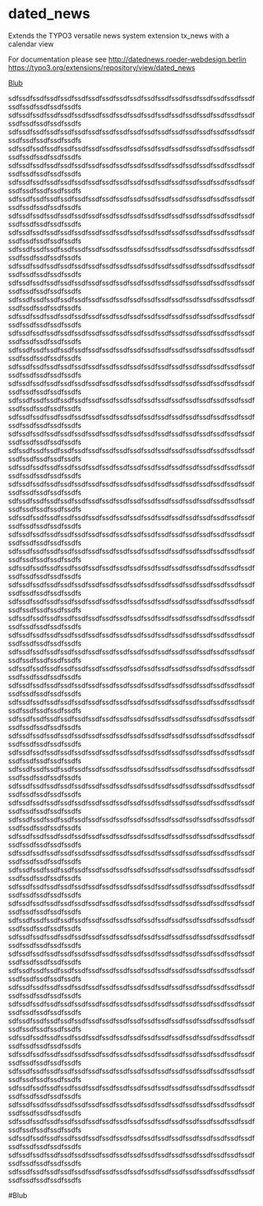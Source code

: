 # dated_news
Extends the TYPO3 versatile news system extension tx_news with a calendar view

For documentation please see 
http://datednews.roeder-webdesign.berlin
https://typo3.org/extensions/repository/view/dated_news

[Blub](#Blub)


sdfssdfssdfssdfssdfssdfssdfssdfssdfssdfssdfssdfssdfssdfssdfssdfssdfssdfssdfssdfssdfssdfssdfs
sdfssdfssdfssdfssdfssdfssdfssdfssdfssdfssdfssdfssdfssdfssdfssdfssdfssdfssdfssdfssdfssdfssdfs
sdfssdfssdfssdfssdfssdfssdfssdfssdfssdfssdfssdfssdfssdfssdfssdfssdfssdfssdfssdfssdfssdfssdfs
sdfssdfssdfssdfssdfssdfssdfssdfssdfssdfssdfssdfssdfssdfssdfssdfssdfssdfssdfssdfssdfssdfssdfs
sdfssdfssdfssdfssdfssdfssdfssdfssdfssdfssdfssdfssdfssdfssdfssdfssdfssdfssdfssdfssdfssdfssdfs
sdfssdfssdfssdfssdfssdfssdfssdfssdfssdfssdfssdfssdfssdfssdfssdfssdfssdfssdfssdfssdfssdfssdfs
sdfssdfssdfssdfssdfssdfssdfssdfssdfssdfssdfssdfssdfssdfssdfssdfssdfssdfssdfssdfssdfssdfssdfs
sdfssdfssdfssdfssdfssdfssdfssdfssdfssdfssdfssdfssdfssdfssdfssdfssdfssdfssdfssdfssdfssdfssdfs
sdfssdfssdfssdfssdfssdfssdfssdfssdfssdfssdfssdfssdfssdfssdfssdfssdfssdfssdfssdfssdfssdfssdfs
sdfssdfssdfssdfssdfssdfssdfssdfssdfssdfssdfssdfssdfssdfssdfssdfssdfssdfssdfssdfssdfssdfssdfs
sdfssdfssdfssdfssdfssdfssdfssdfssdfssdfssdfssdfssdfssdfssdfssdfssdfssdfssdfssdfssdfssdfssdfs
sdfssdfssdfssdfssdfssdfssdfssdfssdfssdfssdfssdfssdfssdfssdfssdfssdfssdfssdfssdfssdfssdfssdfs
sdfssdfssdfssdfssdfssdfssdfssdfssdfssdfssdfssdfssdfssdfssdfssdfssdfssdfssdfssdfssdfssdfssdfs
sdfssdfssdfssdfssdfssdfssdfssdfssdfssdfssdfssdfssdfssdfssdfssdfssdfssdfssdfssdfssdfssdfssdfs
sdfssdfssdfssdfssdfssdfssdfssdfssdfssdfssdfssdfssdfssdfssdfssdfssdfssdfssdfssdfssdfssdfssdfs
sdfssdfssdfssdfssdfssdfssdfssdfssdfssdfssdfssdfssdfssdfssdfssdfssdfssdfssdfssdfssdfssdfssdfs
sdfssdfssdfssdfssdfssdfssdfssdfssdfssdfssdfssdfssdfssdfssdfssdfssdfssdfssdfssdfssdfssdfssdfs
sdfssdfssdfssdfssdfssdfssdfssdfssdfssdfssdfssdfssdfssdfssdfssdfssdfssdfssdfssdfssdfssdfssdfs
sdfssdfssdfssdfssdfssdfssdfssdfssdfssdfssdfssdfssdfssdfssdfssdfssdfssdfssdfssdfssdfssdfssdfs
sdfssdfssdfssdfssdfssdfssdfssdfssdfssdfssdfssdfssdfssdfssdfssdfssdfssdfssdfssdfssdfssdfssdfs
sdfssdfssdfssdfssdfssdfssdfssdfssdfssdfssdfssdfssdfssdfssdfssdfssdfssdfssdfssdfssdfssdfssdfs
sdfssdfssdfssdfssdfssdfssdfssdfssdfssdfssdfssdfssdfssdfssdfssdfssdfssdfssdfssdfssdfssdfssdfs
sdfssdfssdfssdfssdfssdfssdfssdfssdfssdfssdfssdfssdfssdfssdfssdfssdfssdfssdfssdfssdfssdfssdfs
sdfssdfssdfssdfssdfssdfssdfssdfssdfssdfssdfssdfssdfssdfssdfssdfssdfssdfssdfssdfssdfssdfssdfs
sdfssdfssdfssdfssdfssdfssdfssdfssdfssdfssdfssdfssdfssdfssdfssdfssdfssdfssdfssdfssdfssdfssdfs
sdfssdfssdfssdfssdfssdfssdfssdfssdfssdfssdfssdfssdfssdfssdfssdfssdfssdfssdfssdfssdfssdfssdfs
sdfssdfssdfssdfssdfssdfssdfssdfssdfssdfssdfssdfssdfssdfssdfssdfssdfssdfssdfssdfssdfssdfssdfs
sdfssdfssdfssdfssdfssdfssdfssdfssdfssdfssdfssdfssdfssdfssdfssdfssdfssdfssdfssdfssdfssdfssdfs
sdfssdfssdfssdfssdfssdfssdfssdfssdfssdfssdfssdfssdfssdfssdfssdfssdfssdfssdfssdfssdfssdfssdfs
sdfssdfssdfssdfssdfssdfssdfssdfssdfssdfssdfssdfssdfssdfssdfssdfssdfssdfssdfssdfssdfssdfssdfs
sdfssdfssdfssdfssdfssdfssdfssdfssdfssdfssdfssdfssdfssdfssdfssdfssdfssdfssdfssdfssdfssdfssdfs
sdfssdfssdfssdfssdfssdfssdfssdfssdfssdfssdfssdfssdfssdfssdfssdfssdfssdfssdfssdfssdfssdfssdfs
sdfssdfssdfssdfssdfssdfssdfssdfssdfssdfssdfssdfssdfssdfssdfssdfssdfssdfssdfssdfssdfssdfssdfs
sdfssdfssdfssdfssdfssdfssdfssdfssdfssdfssdfssdfssdfssdfssdfssdfssdfssdfssdfssdfssdfssdfssdfs
sdfssdfssdfssdfssdfssdfssdfssdfssdfssdfssdfssdfssdfssdfssdfssdfssdfssdfssdfssdfssdfssdfssdfs
sdfssdfssdfssdfssdfssdfssdfssdfssdfssdfssdfssdfssdfssdfssdfssdfssdfssdfssdfssdfssdfssdfssdfs
sdfssdfssdfssdfssdfssdfssdfssdfssdfssdfssdfssdfssdfssdfssdfssdfssdfssdfssdfssdfssdfssdfssdfs
sdfssdfssdfssdfssdfssdfssdfssdfssdfssdfssdfssdfssdfssdfssdfssdfssdfssdfssdfssdfssdfssdfssdfs
sdfssdfssdfssdfssdfssdfssdfssdfssdfssdfssdfssdfssdfssdfssdfssdfssdfssdfssdfssdfssdfssdfssdfs
sdfssdfssdfssdfssdfssdfssdfssdfssdfssdfssdfssdfssdfssdfssdfssdfssdfssdfssdfssdfssdfssdfssdfs
sdfssdfssdfssdfssdfssdfssdfssdfssdfssdfssdfssdfssdfssdfssdfssdfssdfssdfssdfssdfssdfssdfssdfs
sdfssdfssdfssdfssdfssdfssdfssdfssdfssdfssdfssdfssdfssdfssdfssdfssdfssdfssdfssdfssdfssdfssdfs
sdfssdfssdfssdfssdfssdfssdfssdfssdfssdfssdfssdfssdfssdfssdfssdfssdfssdfssdfssdfssdfssdfssdfs
sdfssdfssdfssdfssdfssdfssdfssdfssdfssdfssdfssdfssdfssdfssdfssdfssdfssdfssdfssdfssdfssdfssdfs
sdfssdfssdfssdfssdfssdfssdfssdfssdfssdfssdfssdfssdfssdfssdfssdfssdfssdfssdfssdfssdfssdfssdfs
sdfssdfssdfssdfssdfssdfssdfssdfssdfssdfssdfssdfssdfssdfssdfssdfssdfssdfssdfssdfssdfssdfssdfs
sdfssdfssdfssdfssdfssdfssdfssdfssdfssdfssdfssdfssdfssdfssdfssdfssdfssdfssdfssdfssdfssdfssdfs
sdfssdfssdfssdfssdfssdfssdfssdfssdfssdfssdfssdfssdfssdfssdfssdfssdfssdfssdfssdfssdfssdfssdfs
sdfssdfssdfssdfssdfssdfssdfssdfssdfssdfssdfssdfssdfssdfssdfssdfssdfssdfssdfssdfssdfssdfssdfs
sdfssdfssdfssdfssdfssdfssdfssdfssdfssdfssdfssdfssdfssdfssdfssdfssdfssdfssdfssdfssdfssdfssdfs
sdfssdfssdfssdfssdfssdfssdfssdfssdfssdfssdfssdfssdfssdfssdfssdfssdfssdfssdfssdfssdfssdfssdfs
sdfssdfssdfssdfssdfssdfssdfssdfssdfssdfssdfssdfssdfssdfssdfssdfssdfssdfssdfssdfssdfssdfssdfs
sdfssdfssdfssdfssdfssdfssdfssdfssdfssdfssdfssdfssdfssdfssdfssdfssdfssdfssdfssdfssdfssdfssdfs
sdfssdfssdfssdfssdfssdfssdfssdfssdfssdfssdfssdfssdfssdfssdfssdfssdfssdfssdfssdfssdfssdfssdfs
sdfssdfssdfssdfssdfssdfssdfssdfssdfssdfssdfssdfssdfssdfssdfssdfssdfssdfssdfssdfssdfssdfssdfs
sdfssdfssdfssdfssdfssdfssdfssdfssdfssdfssdfssdfssdfssdfssdfssdfssdfssdfssdfssdfssdfssdfssdfs
sdfssdfssdfssdfssdfssdfssdfssdfssdfssdfssdfssdfssdfssdfssdfssdfssdfssdfssdfssdfssdfssdfssdfs
sdfssdfssdfssdfssdfssdfssdfssdfssdfssdfssdfssdfssdfssdfssdfssdfssdfssdfssdfssdfssdfssdfssdfs
sdfssdfssdfssdfssdfssdfssdfssdfssdfssdfssdfssdfssdfssdfssdfssdfssdfssdfssdfssdfssdfssdfssdfs
sdfssdfssdfssdfssdfssdfssdfssdfssdfssdfssdfssdfssdfssdfssdfssdfssdfssdfssdfssdfssdfssdfssdfs
sdfssdfssdfssdfssdfssdfssdfssdfssdfssdfssdfssdfssdfssdfssdfssdfssdfssdfssdfssdfssdfssdfssdfs
sdfssdfssdfssdfssdfssdfssdfssdfssdfssdfssdfssdfssdfssdfssdfssdfssdfssdfssdfssdfssdfssdfssdfs
sdfssdfssdfssdfssdfssdfssdfssdfssdfssdfssdfssdfssdfssdfssdfssdfssdfssdfssdfssdfssdfssdfssdfs
sdfssdfssdfssdfssdfssdfssdfssdfssdfssdfssdfssdfssdfssdfssdfssdfssdfssdfssdfssdfssdfssdfssdfs
sdfssdfssdfssdfssdfssdfssdfssdfssdfssdfssdfssdfssdfssdfssdfssdfssdfssdfssdfssdfssdfssdfssdfs





#Blub